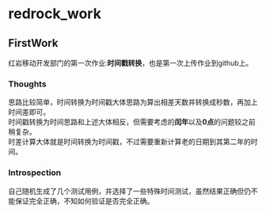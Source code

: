 # redrock_work
## FirstWork
红岩移动开发部门的第一次作业:**时间戳转换**，也是第一次上传作业到github上。
### Thoughts
思路比较简单，时间转换为时间戳大体思路为算出相差天数并转换成秒数，再加上时间差即可。  
时间戳转换为时间思路和上述大体相反，但需要考虑的**闰年**以及**0点**的问题较之前稍复杂。  
时差计算大体就是时间转换为时间戳，不过需要重新计算老的日期到其第二年的时间。
### Introspection
自己随机生成了几个测试用例，并选择了一些特殊时间测试，虽然结果正确但仍不能保证完全正确，不知如何验证是否完全正确。
